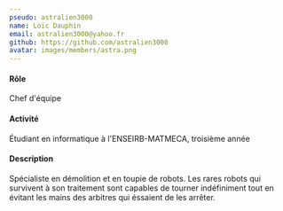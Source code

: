 ```yaml
---
pseudo: astralien3000
name: Loïc Dauphin
email: astralien3000@yahoo.fr
github: https://github.com/astralien3000
avatar: images/members/astra.png
---
```


#### Rôle

Chef d'équipe

#### Activité

Étudiant en informatique à l'ENSEIRB-MATMECA, troisième année

#### Description

Spécialiste en démolition et en toupie de robots.
Les rares robots qui survivent à son traitement sont capables de tourner indéfiniment tout en évitant les mains des arbitres qui éssaient de les arrêter.